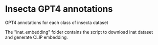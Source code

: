 # Insecta GPT4 annotations
GPT4 annotations for each class of insecta dataset

The "inat_embedding" folder contains the script to download inat dataset and generate CLIP embedding.
